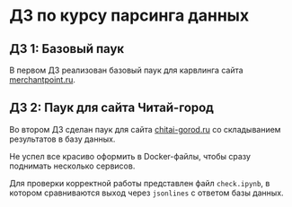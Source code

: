 # ДЗ по курсу парсинга данных

## ДЗ 1: Базовый паук

В первом ДЗ реализован базовый паук для карвлинга сайта [merchantpoint.ru](https://merchantpoint.ru).

## ДЗ 2: Паук для сайта Читай-город

Во втором ДЗ сделан паук для сайта [chitai-gorod.ru](https://chitai-gorod.ru) со складыванием результатов в базу данных. 

Не успел все красиво оформить в Docker-файлы, чтобы сразу поднимать несколько сервисов. 

Для проверки корректной работы представлен файл `check.ipynb`, в котором сравниваются выход через `jsonlines` с ответом базы данных.